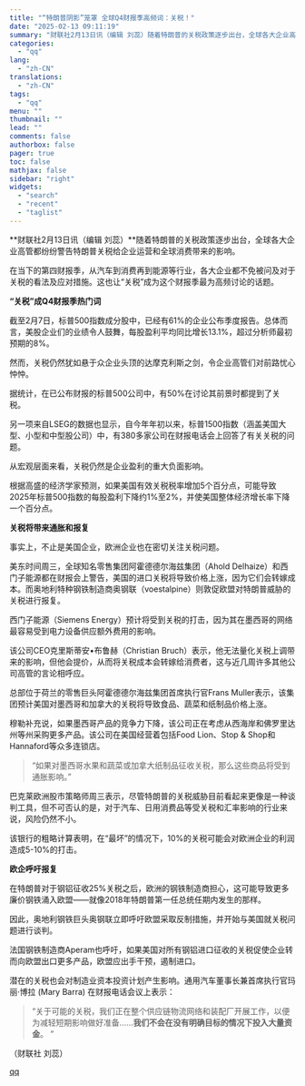 ```yaml
---
title: "“特朗普阴影”笼罩 全球Q4财报季高频词：关税！"
date: "2025-02-13 09:11:19"
summary: "财联社2月13日讯（编辑 刘蕊）随着特朗普的关税政策逐步出台，全球各大企业高管都纷纷警告特朗普关税给..."
categories:
  - "qq"
lang:
  - "zh-CN"
translations:
  - "zh-CN"
tags:
  - "qq"
menu: ""
thumbnail: ""
lead: ""
comments: false
authorbox: false
pager: true
toc: false
mathjax: false
sidebar: "right"
widgets:
  - "search"
  - "recent"
  - "taglist"
---
```


**财联社2月13日讯（编辑 刘蕊）**随着特朗普的关税政策逐步出台，全球各大企业高管都纷纷警告特朗普关税给企业运营和全球消费带来的影响。

在当下的第四财报季，从汽车到消费再到能源等行业，各大企业都不免被问及对于关税的看法及应对措施。这也让“关税”成为这个财报季最为高频讨论的话题。

**“关税”成Q4财报季热门词**

截至2月7日，标普500指数成分股中，已经有61%的企业公布季度报告。总体而言，美股企业们的业绩令人鼓舞，每股盈利平均同比增长13.1%，超过分析师最初预期的8%。

然而，关税仍然犹如悬于众企业头顶的达摩克利斯之剑，令企业高管们对前路忧心忡忡。

据统计，在已公布财报的标普500公司中，有50%在讨论其前景时都提到了关税。

另一项来自LSEG的数据也显示，自今年年初以来，标普1500指数（涵盖美国大型、小型和中型股公司）中，有380多家公司在财报电话会上回答了有关关税的问题。

从宏观层面来看，关税仍然是企业盈利的重大负面影响。

根据高盛的经济学家预测，如果美国有效关税税率增加5个百分点，可能导致2025年标普500指数的每股盈利下降约1%至2%，并使美国整体经济增长率下降一个百分点。

**关税将带来通胀和报复**

事实上，不止是美国企业，欧洲企业也在密切关注关税问题。

美东时间周三，全球知名零售集团阿霍德德尔海兹集团（Ahold Delhaize）和西门子能源都在财报会上警告，美国的进口关税将导致价格上涨，因为它们会转嫁成本。而奥地利特种钢铁制造商奥钢联（voestalpine）则敦促欧盟对特朗普威胁的关税进行报复。

西门子能源（Siemens Energy）预计将受到关税的打击，因为其在墨西哥的网络最容易受到电力设备供应额外费用的影响。

该公司CEO克里斯蒂安•布鲁赫（Christian Bruch）表示，他无法量化关税上调带来的影响，但他会提价，从而将关税成本会转嫁给消费者，这与近几周许多其他公司高管的言论相呼应。

总部位于荷兰的零售巨头阿霍德德尔海兹集团首席执行官Frans Muller表示，该集团预计美国对墨西哥和加拿大的关税将导致食品、蔬菜和纸制品价格上涨。

穆勒补充说，如果墨西哥产品的竞争力下降，该公司正在考虑从西海岸和佛罗里达州等州采购更多产品。该公司在美国经营着包括Food Lion、Stop & Shop和Hannaford等众多连锁店。

> “如果对墨西哥水果和蔬菜或加拿大纸制品征收关税，那么这些商品将受到通胀影响。”

巴克莱欧洲股市策略师周三表示，尽管特朗普的关税威胁目前看起来更像是一种谈判工具，但不可否认的是，对于汽车、日用消费品等受关税和汇率影响的行业来说，风险仍然不小。

该银行的粗略计算表明，在“最坏”的情况下，10%的关税可能会对欧洲企业的利润造成5-10%的打击。

**欧企呼吁报复**

在特朗普对于钢铝征收25%关税之后，欧洲的钢铁制造商担心，这可能导致更多廉价钢铁涌入欧盟——就像2018年特朗普第一任总统任期内发生的那样。

因此，奥地利钢铁巨头奥钢联立即呼吁欧盟采取反制措施，并开始与美国就关税问题进行谈判。

法国钢铁制造商Aperam也呼吁，如果美国对所有钢铝进口征收的关税促使企业转而向欧盟出口更多产品，欧盟应出手干预，遏制进口。

潜在的关税也会对制造业资本投资计划产生影响。通用汽车董事长兼首席执行官玛丽·博拉 (Mary Barra) 在财报电话会议上表示：

> “关于可能的关税，我们正在整个供应链物流网络和装配厂开展工作，以便为减轻短期影响做好准备……**我们不会在没有明确目标的情况下投入大量资金**。 ”

（财联社 刘蕊）

[qq](https://new.qq.com/rain/a/20250213A01PIY00)
